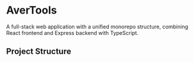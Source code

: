 # AverTools

A full-stack web application with a unified monorepo structure, combining React frontend and Express backend with TypeScript.

## Project Structure 